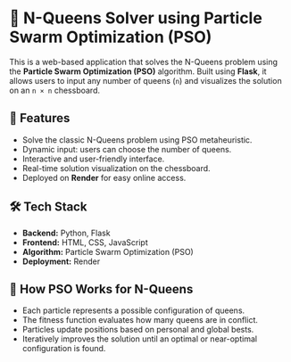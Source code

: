 # 🧠 N-Queens Solver using Particle Swarm Optimization (PSO)

This is a web-based application that solves the N-Queens problem using the **Particle Swarm Optimization (PSO)** algorithm. Built using **Flask**, it allows users to input any number of queens (`n`) and visualizes the solution on an `n × n` chessboard.

## 🚀 Features

- Solve the classic N-Queens problem using PSO metaheuristic.
- Dynamic input: users can choose the number of queens.
- Interactive and user-friendly interface.
- Real-time solution visualization on the chessboard.
- Deployed on **Render** for easy online access.

## 🛠️ Tech Stack

- **Backend:** Python, Flask  
- **Frontend:** HTML, CSS, JavaScript  
- **Algorithm:** Particle Swarm Optimization (PSO)  
- **Deployment:** Render


## 🧩 How PSO Works for N-Queens

- Each particle represents a possible configuration of queens.
- The fitness function evaluates how many queens are in conflict.
- Particles update positions based on personal and global bests.
- Iteratively improves the solution until an optimal or near-optimal configuration is found.

